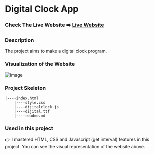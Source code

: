 # Digital Clock App

### Check The Live Website ➡️ [Live Website](https://sekunev.github.io/Digital_Clock/)

### Description

The project aims to make a digital clock program.

### Visualization of the Website

![image](https://user-images.githubusercontent.com/101554737/194276260-a7d5823d-115c-4822-b001-ae5ea5107689.png)



### Project Skeleton

    |----index.html  
        |----style.css   
        |----dijitalclock.js
        |----dijital.ttf
        |----readme.md 

### Used in this project

👉 I mastered HTML, CSS and Javascript (get interval) features in this project. You can see the visual representation of the website above.
